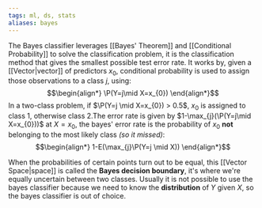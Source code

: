 ```yaml
---
tags: ml, ds, stats
aliases: bayes
---
```

The Bayes classifier leverages [[Bayes' Theorem]] and [[Conditional Probability]] to solve the classification problem, it is the classification method that gives the smallest possible test error rate. It works by, given a [[Vector|vector]] of predictors $x_{0}$, conditional probability is used to assign those observations to a class $j$, using:
$$\begin{align*}
\P(Y=j\mid X=x_{0})
\end{align*}$$
In a two-class problem, if $\P(Y=j \mid X=x_{0}) > 0.5$, $x_{0}$ is assigned to class $1$, otherwise class $2$.The error rate is given by $1-\max_{j}(\P(Y=j\mid X=x_{0}))$ at $X= x_{0}$, the bayes' error rate is the probability of $x_{0}$ **not** belonging to the most likely class *(so it missed)*:
$$\begin{align*}
1-E(\max_{j}\P(Y=j \mid X))
\end{align*}$$

When the probabilities of certain points turn out to be equal, this [[Vector Space|space]] is called the **Bayes decision boundary**, it's where we're equally uncertain between two classes. Usually it is not possible to use the bayes classifier because we need to know the **distribution** of $Y$ given $X$, so the bayes classifier is out of choice.